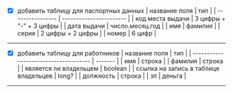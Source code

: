 - [x] добавить таблицу для паспортных данных 
| название поля    | тип                     |
| ---------------- | ----------------------- |
| код места выдачи | 3 цифры + "-" + 3 цифры |
| дата выдачи      | число.месяц.год         |
| имя              | фамилия                 |
| серия            | 2 цифры + 2 цифры       |
| номер            | 6 цифр                  |

---

- [x] добавить таблицу для работников
| название поля                         | тип     |
| ------------------------------------- | ------- |
| имя                                   | строка  |
| фамилия                               | строка  |
| является ли владельцем                | boolean |
| ссылка на запись в таблице владельцев | long?   |
| должность                             | строка  |
| зп                                    | деньга  |


---
